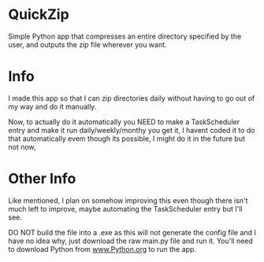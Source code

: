 # QuickZip
 Simple Python app that compresses an entire directory specified by the user, and outputs the zip file wherever you want.
 
 # Info
 I made this app so that I can zip directories daily without having to go out of my way and do it manually.
 
 Now, to actually do it automatically you NEED to make a TaskScheduler entry and make it run daily/weekly/monthy you get it, I havent coded it to do that automatically evem though its possible, I might do it in the future but not now,

 
 # Other Info
Like mentioned, I plan on somehow improving this even though there isn't much left to improve, maybe automating the TaskScheduler entry but I'll see.

DO NOT build the file into a .exe as this will not generate the config file and I have no idea why, just download the raw main.py file and run it.
You'll need to download Python from www.Python.org to run the app.